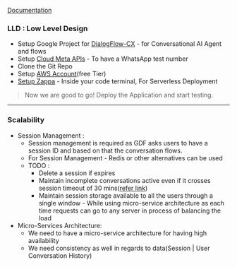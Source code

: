 [Documentation](Documentation.pdf)


### LLD : Low Level Design

- Setup Google Project for [DialogFlow-CX](https://cloud.google.com/dialogflow/cx/docs/quick) - for Conversational AI Agent and flows
- Setup [Cloud Meta APIs](https://developers.facebook.com/docs/whatsapp/cloud-api/guides/send-messages) - To have a WhatsApp test number
- Clone the Git Repo
- Setup [AWS Account](https://aws.amazon.com/free/?trk=fb8718a7-d9f7-4e07-9fc5-b85de26b4178&sc_channel=ps&ef_id=CjwKCAjwt52mBhB5EiwA05YKo7emadU901YUKxZSe-py5Sg-Yl5XWkfCR569DjrLhwXVjaCNzGnXhhoCi4gQAvD_BwE:G:s&s_kwcid=AL!4422!3!531446682875!e!!g!!amazon%20free%20cloud%20server!11542865500!116152064367)(free Tier)
- [Setup Zappa](https://github.com/zappa/Zappa) - Inside your code terminal, For Serverless Deployment

> Now we are good to go! Deploy the Application and start testing.
> 

---

### Scalability

- Session Management :
    - Session management is required as GDF asks users to have a session ID and based on that the conversation flows.
    - For Session Management - Redis or other alternatives can be used
    - TODO :
        - Delete a session if expires
        - Maintain incomplete conversations active even if it crosses session timeout of 30 mins([refer link](https://cloud.google.com/dialogflow/cx/docs/concept/session))
        - Maintain session storage available to all the users through a single window - While using micro-service architecture as each time requests can go to any server in process of balancing the load
- Micro-Services Architecture:
    - We need to have a micro-service architecture for having high availability
    - We need consistency as well in regards to data(Session | User Conversation History)